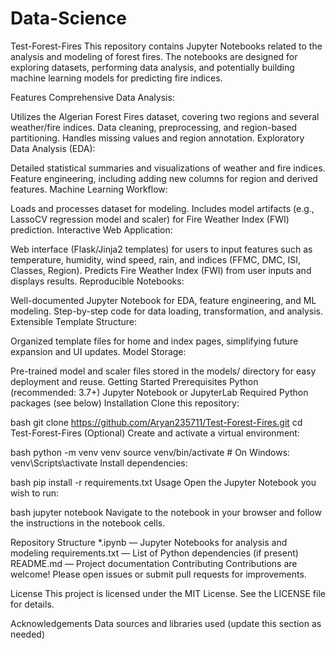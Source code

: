 ﻿# Data-Science
Test-Forest-Fires
This repository contains Jupyter Notebooks related to the analysis and modeling of forest fires. The notebooks are designed for exploring datasets, performing data analysis, and potentially building machine learning models for predicting fire indices.

Features
Comprehensive Data Analysis:

Utilizes the Algerian Forest Fires dataset, covering two regions and several weather/fire indices.
Data cleaning, preprocessing, and region-based partitioning.
Handles missing values and region annotation.
Exploratory Data Analysis (EDA):

Detailed statistical summaries and visualizations of weather and fire indices.
Feature engineering, including adding new columns for region and derived features.
Machine Learning Workflow:

Loads and processes dataset for modeling.
Includes model artifacts (e.g., LassoCV regression model and scaler) for Fire Weather Index (FWI) prediction.
Interactive Web Application:

Web interface (Flask/Jinja2 templates) for users to input features such as temperature, humidity, wind speed, rain, and indices (FFMC, DMC, ISI, Classes, Region).
Predicts Fire Weather Index (FWI) from user inputs and displays results.
Reproducible Notebooks:

Well-documented Jupyter Notebook for EDA, feature engineering, and ML modeling.
Step-by-step code for data loading, transformation, and analysis.
Extensible Template Structure:

Organized template files for home and index pages, simplifying future expansion and UI updates.
Model Storage:

Pre-trained model and scaler files stored in the models/ directory for easy deployment and reuse.
Getting Started
Prerequisites
Python (recommended: 3.7+)
Jupyter Notebook or JupyterLab
Required Python packages (see below)
Installation
Clone this repository:

bash
git clone https://github.com/Aryan235711/Test-Forest-Fires.git
cd Test-Forest-Fires
(Optional) Create and activate a virtual environment:

bash
python -m venv venv
source venv/bin/activate   # On Windows: venv\Scripts\activate
Install dependencies:

bash
pip install -r requirements.txt
Usage
Open the Jupyter Notebook you wish to run:

bash
jupyter notebook
Navigate to the notebook in your browser and follow the instructions in the notebook cells.

Repository Structure
*.ipynb — Jupyter Notebooks for analysis and modeling
requirements.txt — List of Python dependencies (if present)
README.md — Project documentation
Contributing
Contributions are welcome! Please open issues or submit pull requests for improvements.

License
This project is licensed under the MIT License. See the LICENSE file for details.

Acknowledgements
Data sources and libraries used (update this section as needed)
